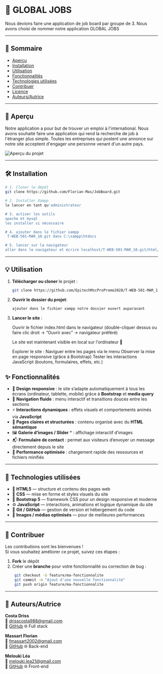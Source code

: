 # 🚀 GLOBAL JOBS

Nous devions faire une application de job board par groupe de 3.
Nous avons choisi de nommer notre application GLOBAL JOBS

---

## 📖 Sommaire
- [Aperçu](#-aperçu)
- [Installation](#-installation)
- [Utilisation](#-utilisation)
- [Fonctionnalités](#-fonctionnalités)
- [Technologies utilisées](#-technologies-utilisées)
- [Contribuer](#-contribuer)
- [Licence](#-licence)
- [Auteurs/Autrice](#-auteurrice)

---
## 🌟 Aperçu

Notre application a pour but de trouver un emploi à l'international. 
Nous avons souhaité faire une application qui rend la recherche de job à l'étranger plus simple.
Toutes les entreprises qui postent une annonce sur notre site acceptent d'engager une personne venant d'un autre pays.

![Aperçu du projet](connexion-inscription.png)

---
## 🛠️ Installation


```bash
# 1. Cloner le dépôt
git clone https://github.com/Florian-Mas/JobBoard.git

# 2. Installer Xampp 
le lancer en tant qu'administrateur 

# 3. activer les outils 
apache et mysql
les installer si nécessaire

# 4. ajouter dans le fichier xampp
 T-WEB-501-MAR_10.git dans C:\xampp\htdocs

# 5. lancer sur la navigateur 
aller dans le navigateur et écrire localhost/T-WEB-501-MAR_10.git/html/index

```
---

## 💡 Utilisation


1. **Télécharger ou cloner** le projet :
    ```bash
   git clone https://github.com/EpitechMscProPromo2028/T-WEB-501-MAR_10.git
2. **Ouvrir le dossier du projet**: 
    ```bash
    ajouter dans le fichier xampp notre dossier ouvert auparavant
    ``` 
3. **Lancer le site** :

    Ouvrir le fichier index.html dans le navigateur
    (double-cliquer dessus ou faire clic droit → “Ouvrir avec” → navigateur préféré)

    Le site est maintenant visible en local sur l'ordinateur 🎉

    Explorer le site :
    Naviguer entre les pages via le menu
    Observer la mise en page responsive (grâce à Bootstrap)
    Tester les interactions JavaScript (boutons, formulaires, effets, etc.)

## ✨ Fonctionnalités

- 🎨 **Design responsive** : le site s’adapte automatiquement à tous les écrans (ordinateur, tablette, mobile) grâce à **Bootstrap** et **media query**  
- 🧭 **Navigation fluide** : menu interactif et transitions douces entre les sections  
- ⚡ **Interactions dynamiques** : effets visuels et comportements animés via **JavaScript**  
- 📄 **Pages claires et structurées** : contenu organisé avec du **HTML sémantique**   
- 🖼️ **Galerie d’images / Slider** * : affichage interactif d’images 
- 📬 **Formulaire de contact** : permet aux visiteurs d’envoyer un message directement depuis le site  
- 🚀 **Performance optimisée** : chargement rapide des ressources et fichiers minifiés

---

## 🧰 Technologies utilisées

- 🧱 **HTML5** — structure et contenu des pages web  
- 🎨 **CSS** — mise en forme et styles visuels du site  
- 🧩 **Bootstrap 5** — framework CSS pour un design responsive et moderne  
- ⚙️ **JavaScript** — interactions, animations et logique dynamique du site  
- 💾 **Git / GitHub** — gestion de version et hébergement du code    
- 📸 **Images / médias optimisés** — pour de meilleures performances

---

## 🤝 Contribuer

Les contributions sont les bienvenues !  
Si vous souhaitez améliorer ce projet, suivez ces étapes :

1. **Fork** le dépôt  
2. Créer une **branche** pour votre fonctionnalité ou correction de bug :  
   ```bash
    git checkout -b feature/ma-fonctionnalite
    git commit -m "Ajout d'une nouvelle fonctionnalité"
    git push origin feature/ma-fonctionnalite
    ``` 

---

## 👤 Auteurs/Autrice

**Costa Driss**  
📧 [drisscosta988@gmail.com](drisscosta988@gmail.com)  
🐙 [GitHub](https://github.com/Driss2003costa)
🌐 Full stack

**Massart Florian**  
📧 [fmassart2002@gmail.com](fmassart2002@gmail.com)  
🐙 [GitHub](https://github.com/Florian-Mas)
🌐 Back-end


**Melouki Léa**  
📧 [melouki.lea21@gmail.com](mailto:melouki.lea21@gmail.com)  
🐙 [GitHub](https://github.com/lea2110) 
🌐 Front-end

